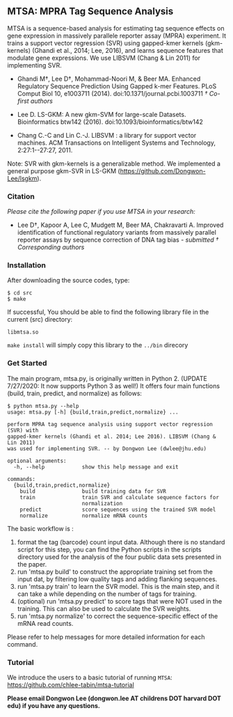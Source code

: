 ## MTSA: MPRA Tag Sequence Analysis

MTSA is a sequence-based analysis for estimating tag sequence effects on 
gene expression in massively parallele reporter assay (MPRA) experiment.
It trains a support vector regression (SVR) using gapped-kmer kernels (gkm-kernels)
(Ghandi et al., 2014; Lee, 2016), and learns sequence features that modulate
gene expressions. We use LIBSVM (Chang & Lin 2011) for implementing SVR.

* Ghandi M†, Lee D†, Mohammad-Noori M, & Beer MA. Enhanced Regulatory Sequence Prediction Using Gapped k-mer Features. PLoS Comput Biol 10, e1003711 (2014). doi:10.1371/journal.pcbi.1003711 *† Co-first authors*

* Lee D. LS-GKM: A new gkm-SVM for large-scale Datasets. Bioinformatics btw142 (2016). doi:10.1093/bioinformatics/btw142

* Chang C.-C and Lin C.-J. LIBSVM : a library for support vector machines. ACM Transactions on Intelligent Systems and Technology, 2:27:1--27:27, 2011.

Note: SVR with gkm-kernels is a generalizable method. We implemented a general purpose gkm-SVR in LS-GKM (https://github.com/Dongwon-Lee/lsgkm). 

### Citation

*Please cite the following paper if you use MTSA in your research:*

* Lee D†, Kapoor A, Lee C, Mudgett M, Beer MA, Chakravarti A. Improved identification of functional regulatory variants from massively parallel
reporter assays by sequence correction of DNA tag bias - *submitted* *† Corresponding authors*

### Installation

After downloading the source codes, type:

    $ cd src
    $ make 

If successful, You should be able to find the following library file in the current (src) directory:

    libmtsa.so

`make install` will simply copy this library to the `../bin` direcory

### Get Started

The main program, mtsa.py, is originally written in Python 2. (UPDATE 7/27/2020: It now supports Python 3 as well!)  It offers four main functions (build, train, predict, and normalize) as follows:

    $ python mtsa.py --help
    usage: mtsa.py [-h] {build,train,predict,normalize} ...

    perform MPRA tag sequence analysis using support vector regression (SVR) with
    gapped-kmer kernels (Ghandi et al. 2014; Lee 2016). LIBSVM (Chang & Lin 2011)
    was used for implementing SVR. -- by Dongwon Lee (dwlee@jhu.edu)

    optional arguments:
      -h, --help            show this help message and exit

    commands:
      {build,train,predict,normalize}
        build               build training data for SVR
        train               train SVR and calculate sequence factors for
                            normalization
        predict             score sequences using the trained SVR model
        normalize           normalize mRNA counts

The basic workflow is :

  1. format the tag (barcode) count input data. Although there is no standard script for this step, you can find the Python scripts in the scripts directory used for the analysis of the four public data sets presented in the paper.
  2. run 'mtsa.py build' to construct the appropriate training set from the input dat, by filtering low quality tags and adding flanking sequences.
  3. run 'mtsa.py train' to learn the SVR model. This is the main step, and it can take a while depending on the number of tags for training.
  4. (optional) run 'mtsa.py predict' to score tags that were NOT used in the training. This can also be used to calculate the SVR weights.
  5. run 'mtsa.py normalize' to correct the sequence-specific effect of the mRNA read counts.

Please refer to help messages for more detailed information for each command.

### Tutorial

We introduce the users to a basic tutorial of running `MTSA`: https://github.com/chlee-tabin/mtsa-tutorial


**Please email Dongwon Lee (dongwon.lee AT childrens DOT harvard DOT edu) if you have any questions.**

